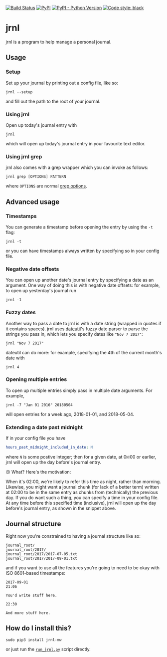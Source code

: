 [![Build Status](https://travis-ci.com/mwiens91/jrnl.svg?branch=master)](https://travis-ci.com/mwiens91/jrnl)
[![PyPI](https://img.shields.io/pypi/v/jrnl-mw.svg)](https://pypi.org/project/jrnl-mw/)
[![PyPI - Python Version](https://img.shields.io/pypi/pyversions/jrnl-mw.svg)](https://pypi.org/project/jrnl-mw/)
[![Code style: black](https://img.shields.io/badge/code%20style-black-000000.svg)](https://github.com/ambv/black)


# jrnl

jrnl is a program to help manage a personal journal.

## Usage

### Setup

Set up your journal by printing out a config file, like so:

```
jrnl --setup
```

and fill out the path to the root of your journal.

### Using jrnl

Open up today's journal entry with

```
jrnl
```

which will open up today's journal entry in your favourite text editor.

### Using jrnl grep

jrnl also comes with a grep wrapper which you can invoke as follows:

```
jrnl grep [OPTIONS] PATTERN
```

where `OPTIONS` are normal [grep
options](http://man7.org/linux/man-pages/man1/grep.1.html).

## Advanced usage

### Timestamps

You can generate a timestamp before opening the entry by using the `-t` flag:

```
jrnl -t
```

or you can have timestamps always written by specifying so in your config file.

### Negative date offsets

You can open up another date's journal entry by specifying a date as an
argument. One way of doing this is with negative date offsets: for
example, to open up yesterday's journal run

```
jrnl -1
```

### Fuzzy dates

Another way to pass a date to jrnl is with a date string (wrapped in
quotes if it contains spaces). jrnl uses
[dateutil](https://github.com/dateutil/dateutil/)'s fuzzy date parser to
parse the strings you pass in, which lets you specify dates like ``"Nov
7 2017"``:

```
jrnl "Nov 7 2017"
```

dateutil can do more: for example, specifying the 4th of the current
month's date with

```
jrnl 4
```

### Opening multiple entries

To open up multiple entries simply pass in multiple date arguments. For
example,

```
jrnl -7 "Jan 01 2016" 20180504
```

will open entries for a week ago, 2018-01-01, and 2018-05-04.

### Extending a date past midnight

If in your config file you have

```yaml
hours_past_midnight_included_in_date: N
```

where `N` is some postive integer; then for a given date, at 0`N`:00 or
earlier, jrnl will open up the day before's journal entry.

:confused: What? Here's the motivation:

When it's 02:00, we're likely to refer this time as night, rather than
morning. Likewise, you might want a journal chunk (for lack of a better
term) written at 02:00 to be in the same entry as chunks from
(technically) the previous day. If you do want such a thing, you can
specify a time in your config file. At any time before this specified time (inclusive),
jrnl will open up the day before's journal entry, as shown in the
snippet above.

## Journal structure

Right now you're constrained to having a journal structure like so:

```
journal_root/
journal_root/2017/
journal_root/2017/2017-07-05.txt
journal_root/2017/2017-09-01.txt
```

and if you want to use all the features you're going to need to be okay
with ISO 8601-based timestamps:

```
2017-09-01
21:06

You'd write stuff here.

22:30

And more stuff here.
```

## How do I install this?

```
sudo pip3 install jrnl-mw
```

or just run the [`run_jrnl.py`](run_jrnl.py) script directly.
